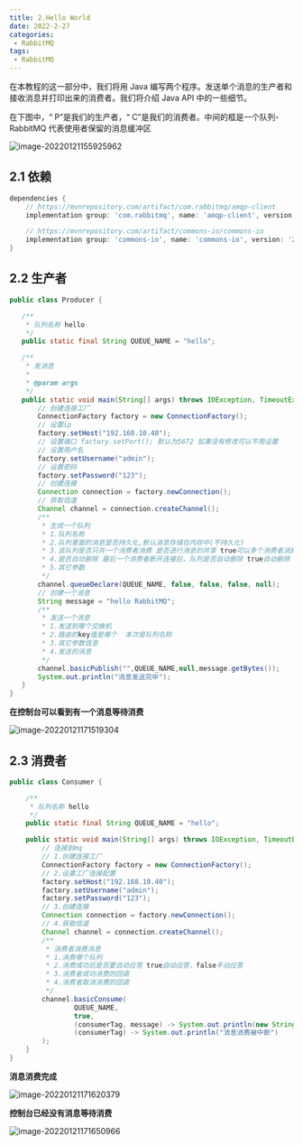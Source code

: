 ```yaml
---
title: 2.Hello World
date: 2022-2-27
categories:
 - RabbitMQ
tags:
 - RabbitMQ
---
```


在本教程的这一部分中，我们将用 Java 编写两个程序。发送单个消息的生产者和接收消息并打印出来的消费者。我们将介绍 Java API 中的一些细节。

在下图中，“ P”是我们的生产者，“ C”是我们的消费者。中间的框是一个队列-RabbitMQ 代表使用者保留的消息缓冲区  

![image-20220121155925962](https://www.coderdu.tech/image/image-20220121155925962.png)

## 2.1 依赖

```groovy
dependencies {
    // https://mvnrepository.com/artifact/com.rabbitmq/amqp-client
    implementation group: 'com.rabbitmq', name: 'amqp-client', version: '5.10.0'

    // https://mvnrepository.com/artifact/commons-io/commons-io
    implementation group: 'commons-io', name: 'commons-io', version: '2.7'
}
```

## 2.2 生产者

 ```java
public class Producer {

    /**
     * 队列名称 hello
     */
    public static final String QUEUE_NAME = "hello";

    /**
     * 发消息
     *
     * @param args
     */
    public static void main(String[] args) throws IOException, TimeoutException {
        // 创建连接工厂
        ConnectionFactory factory = new ConnectionFactory();
        // 设置ip
        factory.setHost("192.168.10.40");
        // 设置端口 factory.setPort(); 默认为5672 如果没有修改可以不用设置
        // 设置用户名
        factory.setUsername("admin");
        // 设置密码
        factory.setPassword("123");
        // 创建连接
        Connection connection = factory.newConnection();
        // 获取信道
        Channel channel = connection.createChannel();
        /**
         * 生成一个队列
         * 1.队列名称
         * 2.队列里面的消息是否持久化,默认消息存储在内存中(不持久化)
         * 3.该队列是否只共一个消费者消费 是否进行消息的共享 true可以多个消费者消费
         * 4.是否自动删除 最后一个消费者断开连接后，队列是否自动删除 true自动删除
         * 5.其它参数
         */
        channel.queueDeclare(QUEUE_NAME, false, false, false, null);
        // 创建一个消息
        String message = "hello RabbitMQ";
        /**
         * 发送一个消息
         * 1.发送到哪个交换机
         * 2.路由的key值是哪个  本次是队列名称
         * 3.其它参数信息
         * 4.发送的消息
         */
        channel.basicPublish("",QUEUE_NAME,null,message.getBytes());
        System.out.println("消息发送完毕");
    }
}
 ```

**在控制台可以看到有一个消息等待消费**

![image-20220121171519304](https://www.coderdu.tech/image/image-20220121171519304.png)

## 2.3 消费者

```java
public class Consumer {

    /**
     * 队列名称 hello
     */
    public static final String QUEUE_NAME = "hello";

    public static void main(String[] args) throws IOException, TimeoutException {
        // 连接到mq
        // 1.创建连接工厂
        ConnectionFactory factory = new ConnectionFactory();
        // 2.设置工厂连接配置
        factory.setHost("192.168.10.40");
        factory.setUsername("admin");
        factory.setPassword("123");
        // 3.创建连接
        Connection connection = factory.newConnection();
        // 4.获取信道
        Channel channel = connection.createChannel();
        /**
         * 消费者消费消息
         * 1.消费哪个队列
         * 2.消费成功后是否要自动应答 true自动应答，false手动应答
         * 3.消费者成功消费的回调
         * 4.消费者取消消费的回调
         */
        channel.basicConsume(
                QUEUE_NAME,
                true,
                (consumerTag, message) -> System.out.println(new String(message.getBody())),
                (consumerTag) -> System.out.println("消息消费被中断")
        );
    }
}
```

**消息消费完成**

![image-20220121171620379](https://www.coderdu.tech/image/image-20220121171620379.png)

**控制台已经没有消息等待消费**

![image-20220121171650966](https://www.coderdu.tech/image/image-20220121171650966.png)
